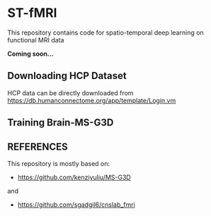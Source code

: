 # ST-fMRI
This repository contains code for spatio-temporal deep learning on functional MRI data

**Coming soon...**


## Downloading HCP Dataset

HCP data can be directly downloaded from </url>https://db.humanconnectome.org/app/template/Login.vm


## Training Brain-MS-G3D 

## REFERENCES 

This repository is mostly based on:

-  </url>https://github.com/kenziyuliu/MS-G3D

and 

- </url>https://github.com/sgadgil6/cnslab_fmri
